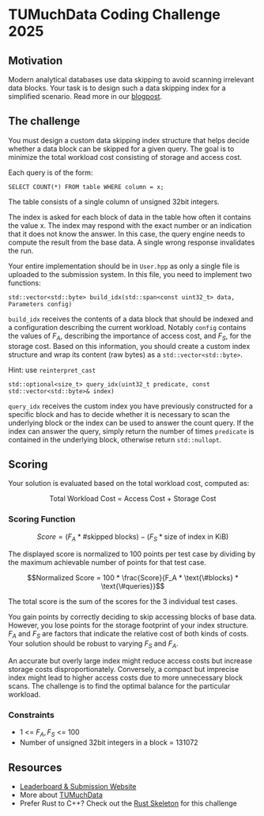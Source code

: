 # TUMuchData Coding Challenge 2025
## Motivation
Modern analytical databases use data skipping to avoid scanning irrelevant data blocks.
Your task is to design such a data skipping index for a simplified scenario.
Read more in our [blogpost](https://www.tumuchdata.club/post/data-skipping/).

## The challenge
You must design a custom data skipping index structure that helps decide whether a data block can be skipped for a given query.
The goal is to minimize the total workload cost consisting of storage and access cost.

Each query is of the form:
    
    SELECT COUNT(*) FROM table WHERE column = x;

The table consists of a single column of unsigned 32bit integers.

The index is asked for each block of data in the table how often it contains the value x.
The index may respond with the exact number or an indication that it does not know the answer.
In this case, the query engine needs to compute the result from the base data.
A single wrong response invalidates the run.

Your entire implementation should be in `User.hpp` as only a single file is uploaded to the submission system. In this file, you need to implement two functions:

    std::vector<std::byte> build_idx(std::span<const uint32_t> data, Parameters config)

`build_idx` receives the contents of a data block that should be indexed and a configuration describing the current workload. Notably `config` contains the values of $F_A$, describing the importance of access cost, and $F_S$, for the storage cost. Based on this information, you should create a custom index structure and wrap its content (raw bytes) as a `std::vector<std::byte>`.

Hint: use `reinterpret_cast`

    std::optional<size_t> query_idx(uint32_t predicate, const std::vector<std::byte>& index)

`query_idx` receives the custom index you have previously constructed for a specific block and has to decide whether it is necessary to scan the underlying block or the index can be used to answer the count query. If the index can answer the query, simply return the number of times `predicate` is contained in the underlying block, otherwise return `std::nullopt`.

## Scoring
Your solution is evaluated based on the total workload cost, computed as: 
<center>Total Workload Cost = Access Cost + Storage Cost</center>

### Scoring Function
```math
Score = (F_A * \text{\# skipped blocks}) - (F_S * \text{size of index in KiB})
```
The displayed score is normalized to 100 points per test case by dividing by the maximum achievable number of points for that test case.
```math
Normalized Score = 100 * \frac{Score}{F_A * \text{\#blocks} * \text{\#queries}}
```

The total score is the sum of the scores for the 3 individual test cases.

You gain points by correctly deciding to skip accessing blocks of base data. However, you lose points for the storage footprint of your index structure.
$F_A$ and $F_S$ are factors that indicate the relative cost of both kinds of costs. Your solution should be robust to varying $F_S$ and $F_A$.

An accurate but overly large index might reduce access costs but increase storage costs disproportionately. Conversely, a compact but imprecise index might lead to higher access costs due to more unnecessary block scans. The challenge is to find the optimal balance for the particular workload.

### Constraints
- 1 <= $F_A,F_S$ <= 100
- Number of unsigned 32bit integers in a block = 131072

## Resources
- [Leaderboard & Submission Website](http://contest.tumuchdata.club)
- More about [TUMuchData](http://tumuchdata.club)
- Prefer Rust to C++? Check out the [Rust Skeleton](https://github.com/tumuchdata/coding-challenge-2025-rust) for this challenge
